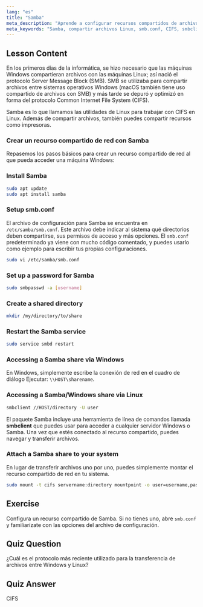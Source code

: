 ```yaml
---
lang: "es"
title: "Samba"
meta_description: "Aprende a configurar recursos compartidos de archivos Samba en Linux para Windows y macOS. Esta guía para principiantes cubre la instalación, configuración y acceso a los recursos compartidos. ¡Empieza ya!"
meta_keywords: "Samba, compartir archivos Linux, smb.conf, CIFS, smbclient, tutorial Linux, guía para principiantes"
---
```


## Lesson Content

En los primeros días de la informática, se hizo necesario que las máquinas Windows compartieran archivos con las máquinas Linux; así nació el protocolo Server Message Block (SMB). SMB se utilizaba para compartir archivos entre sistemas operativos Windows (macOS también tiene uso compartido de archivos con SMB) y más tarde se depuró y optimizó en forma del protocolo Common Internet File System (CIFS).

Samba es lo que llamamos las utilidades de Linux para trabajar con CIFS en Linux. Además de compartir archivos, también puedes compartir recursos como impresoras.

### Crear un recurso compartido de red con Samba

Repasemos los pasos básicos para crear un recurso compartido de red al que pueda acceder una máquina Windows:

### Install Samba

```bash
sudo apt update
sudo apt install samba
```

### Setup smb.conf

El archivo de configuración para Samba se encuentra en `/etc/samba/smb.conf`. Este archivo debe indicar al sistema qué directorios deben compartirse, sus permisos de acceso y más opciones. El `smb.conf` predeterminado ya viene con mucho código comentado, y puedes usarlo como ejemplo para escribir tus propias configuraciones.

```bash
sudo vi /etc/samba/smb.conf
```

### Set up a password for Samba

```bash
sudo smbpasswd -a [username]
```

### Create a shared directory

```bash
mkdir /my/directory/to/share
```

### Restart the Samba service

```bash
sudo service smbd restart
```

### Accessing a Samba share via Windows

En Windows, simplemente escribe la conexión de red en el cuadro de diálogo Ejecutar: `\\HOST\sharename`.

### Accessing a Samba/Windows share via Linux

```bash
smbclient //HOST/directory -U user
```

El paquete Samba incluye una herramienta de línea de comandos llamada **smbclient** que puedes usar para acceder a cualquier servidor Windows o Samba. Una vez que estés conectado al recurso compartido, puedes navegar y transferir archivos.

### Attach a Samba share to your system

En lugar de transferir archivos uno por uno, puedes simplemente montar el recurso compartido de red en tu sistema.

```bash
sudo mount -t cifs servername:directory mountpoint -o user=username,pass=password
```

## Exercise

Configura un recurso compartido de Samba. Si no tienes uno, abre `smb.conf` y familiarízate con las opciones del archivo de configuración.

## Quiz Question

¿Cuál es el protocolo más reciente utilizado para la transferencia de archivos entre Windows y Linux?

## Quiz Answer

CIFS
